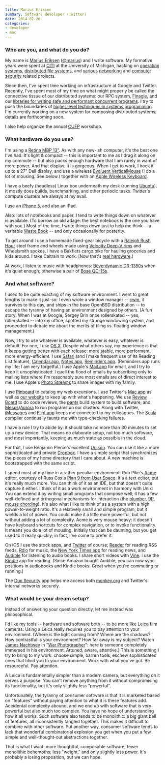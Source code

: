 ```yaml
---
title: Marius Eriksen
summary: Software developer (Twitter)
date: 2014-02-20
categories:
- developer
- mac
---
```


### Who are you, and what do you do?

My name is [Marius Eriksen](http://monkey.org/~marius/ "Marius' website.") ([@marius](https://twitter.com/marius "Marius' Twitter account.")) and I write software. My formative years were spent at [CITI](http://www.citi.umich.edu/ "The Center for Information Technology's website.") at the University of Michigan, hacking on [operating systems][openbsd], [distributed file systems](http://datatracker.ietf.org/wg/nfsv4/charter/ "Version 4 of the NFS file system standard."), and [various](http://static.usenix.org/event/usenix05/tech/freenix/full_papers/eriksen/eriksen.pdf "Marius' article on Trickle.") [networking][nylon] and [computer](http://monkey.org/~marius/tmp/fsraces.pdf "Marius' article on preventing file system races.") [security][systrace] related projects.

Since then, I've spent time working on infrastructure at Google and Twitter. Recently, I've spent most of my time on what might properly be called the connective tissue of our distributed systems: our RPC system, [Finagle][finagle], and our [libraries for writing safe and performant concurrent programs][util]. I try to push the boundaries of [higher level techniques in systems programming](http://plosworkshop.org/2013/preprint/eriksen.pdf "Marius' post on your server as a function."). I'm currently working on a new system for composing distributed systems; details are forthcoming soon.

I also help organize the annual [CUFP](http://cufp.org/ "The Commercial Users of Functional Programming website.") workshop.

### What hardware do you use?

I'm using a [Retina MBP 13"][macbook-pro]. As with any new-ish computer, it's the best one I've had. It's light & compact -- this is important to me as I drag it along on my commute -- but also packs enough hardware that I am rarely in want of more power. And that display. It is gorgeous. When I get to work, I hook it up to a 27" Dell display, and use a wireless [Evoluent VerticalMouse][verticalmouse] (I do a lot of mousing. See below.) together with an [Apple Wireless Keyboard][keyboard].

I have a beefy (headless) Linux box underneath my desk (running [Ubuntu][]). It mostly does builds, benchmarking, and other periodic tasks. Twitter's compute clusters are always at my avail.

I use an [iPhone 5][iphone-5], and also an iPad.

Also: lots of notebooks and paper. I tend to write things down on whatever is available. (To borrow an old adage: the best notebook is the one you have with you.) Most of the time, I write things down just to help me think -- a veritable [Waste Book](http://www.amazon.com/Waste-Books-York-Review-Classics/dp/0940322501 "Amazon's page for 'The Waste Books' by Georg Christoph Lichtenberg.") -- and only occasionally for posterity.

To get around I use a homemade fixed-gear bicycle with a [Raleigh Rush Hour][rush-hour-2008] steel frame and wheels made using [Velocity Deep-V rims][deep-v-700c] and Wheelsmith spokes. I have a Bakfiets cargo bike for hauling groceries and kids around. I take Caltrain to work. (Now that's [real hardware](http://en.wikipedia.org/wiki/MPI_MP36PH-3C "The Wikipedia entry for the MPXpress locomotive.").)

At work, I listen to music with headphones: [Beyerdynamic DR-1350s][dt-1350] when it's quiet enough; otherwise a pair of [Bose QC-15s][quietcomfort-15].

### And what software?

I used to be quite exacting of my software environment. I went to great lengths to make it just-so: I even wrote a window manager -- [cwm][], it survives to this day, and ships in the base OpenBSD distribution -- to escape the tyranny of having an environment designed by others. (A fun story: When I was at Google, Sergey Brin once rollerskated -- yes, rollerskated -- into my office, spotted my strange windowing system, and proceeded to debate me about the merits of tiling vs. floating window management.)

Now, I try to use whatever is available, whatever is easy, whatever is default. For one, I use [OS X][macos]. Despite what others say, my experience is that it keeps getting better with each release: more stable, more performant, more energy-efficient. I use [Safari][] (and I make frequent use of its Reading List feature), [Calendar.app][ical], [Notes.app][notes], [Reminders.app][reminders]. (Reminders.app runs my life; I am very forgetful.) I use Apple's [Mail.app][mail] for email, and I try to keep it unsophisticated: I quell the flood of emails by subscribing only to mailing lists where I'm reasonably sure most emails are of direct interest to me. I use Apple's [Photo Streams][icloud] to share images with my family.

I use [Pinboard][] to catalog my web excursions. I use Twitter's [Mac app][twitter-mac] as well as [our website][twitter] to keep up with what's happening. We use [Review Board][review-board] to do code reviews, the [pants][commons] build system to build software, and [Mesos][]/[Aurora][] to run programs on our clusters. Along with Twitter, [iMessages][imessage] and [Flint.app][flint] keeps me connected to my colleagues. The [Scala][] compiler continually taunts me with type-checking failures.

I have a rule I try to abide by: it should take no more than 30 minutes to set up a new device. That means no elaborate setup, not too much software, and most importantly, keeping as much state as possible in the cloud.

For that, I use Benjamin Pierce's excellent [Unison][]. You can use it like a more sophisticated and private [Dropbox][]. I have a simple script that synchronizes the pieces of my home directory that I care about. A new machine is bootstrapped with the same script.

I spend most of my time in a rather peculiar environment: Rob Pike's [Acme][] editor, courtesy of Russ Cox's [Plan 9 from User Space][plan-9-user-space]. It's a text editor, but it's really much more. You can think of it as an IDE, but that doesn't quite capture it either. I think of it as a work environment in harmony with Unix: You can extend it by writing small programs that compose well; it has a few well-defined and orthogonal mechanisms for interaction (the [plumber](http://plan9.bell-labs.com/sys/doc/plumb.html "An article about the plumbing architecture in Plan 9."), [9P](http://en.wikipedia.org/wiki/9P "The Wikipedia entry for 9P."), [mouse chording](http://en.wikipedia.org/wiki/Mouse_chording "The Wikipedia entry for mouse chording.")). It's also what I like to think of as a system with a high power-to-weight ratio: It's a relatively small and simple program, but it wields a lot of power. You could make it a little more powerful, but not without adding a lot of complexity. Acme is very mouse heavy: it doesn't have keyboard shortcuts for complex navigation, or to invoke functionality. It means you do a lot of mousing. Initially that can be daunting, but you get used to it really quickly; in fact, I've come to prefer it.

On iOS I use the stock apps, and [Twitter][twitter-ios] of course; [Reeder][reeder-ios] for reading RSS feeds, [Rdio][rdio-ios] for music, the [New York Times app][nytimes-ios] for reading news, and [Audible][audible-ios] for listening to audio books. I share short videos with [Vine][vine-ios]. I use the [Kindle][kindle-ios] app for reading. (Since Amazon bought Audible, you can now sync positions in audiobooks and Kindle books. Great when you're commuting or running.)

The [Duo Security][duo] app helps me access both [monkey.org](http://monkey.org/ "Marius' shared website.") and Twitter's internal networks securely.

### What would be your dream setup?

Instead of answering your question directly, let me instead wax philosophical.

I'd like my tools -- hardware and software both -- to be more like [Leica][m6] film cameras: Using a Leica really requires you to pay attention to your environment. (Where is the light coming from? Where are the shadows? How contrastful is your environment? How far away is my subject? Watch [James Nachtwey](http://www.jamesnachtwey.com/ "James' website.") in "[War Photographer](http://www.war-photographer.com/en/ "The site for 'War Photographer.'")": here is someone completely immersed in his environment. Attuned, aware, attentive.) This is something I try to bring to my work: choose simple, barren tools, eschew sophisticated ones that blind you to your environment. Work with what you've got. Be resourceful. Pay attention.

A Leica is fundamentally simpler than a modern camera, but everything on it serves a purpose. You can't remove anything from it without compromising its functionality, but it's only slightly less "powerful".

Unfortunately, the tyranny of consumer software is that it is marketed based on "features" without paying attention to what it is these features add. Accidental complexity abound, and we end up with software that is very powerful but also much too complex. You have no hope of understanding how it all works. Such software also tends to be monolithic: a big giant ball of features, all inconsistently tangled together. This makes it difficult to combine with other software. Put another way, consumer software tends to lack that wonderful combinatorial explosion you get when you put a few simple and well-thought-out abstractions together.

That is what I want: more thoughtful, composable software; fewer monolithic behemoths; less "weight," and only slightly less power. It's probably a losing proposition, but we can hope.

[acme]: https://en.wikipedia.org/wiki/Acme_(text_editor) "A text editor and graphical shell for Plan 9."
[audible-ios]: https://apps.apple.com/us/app/audible/id379693831 "An app for the audio book service."
[aurora]: https://aurora.apache.org/ "Job scheduling software."
[commons]: https://github.com/twitter-archive/commons "Twitter's common Python/JVM libraries."
[cwm]: http://man.openbsd.org/cgi-bin/man.cgi/OpenBSD-current/man1/cwm.1?query=cwm%26sec=1 "A simple OpenBSD window manager."
[deep-v-700c]: https://www.velocityusa.com/index.php/product/rims/deep-v-622 "Bike rims."
[dropbox]: https://www.dropbox.com/ "Online syncing and storage."
[dt-1350]: http://north-america.beyerdynamic.com/ "Over the ear headphones."
[duo]: https://duo.com/ "A two-factor authentication service."
[finagle]: https://twitter.github.io/finagle/ "Twitter's RPC software."
[flint]: http://giantcomet.com/flint/mac/ "A Campfire client for the Mac."
[ical]: https://en.wikipedia.org/wiki/Calendar_(Apple) "The calendar software included with macOS."
[icloud]: https://www.apple.com/icloud/ "A cloud service."
[imessage]: https://en.wikipedia.org/wiki/IMessage "A messaging platform."
[iphone-5]: https://en.wikipedia.org/wiki/IPhone_5 "A smartphone."
[keyboard]: https://www.apple.com/us/shop/goto/mac/accessories "The keyboard."
[kindle-ios]: https://apps.apple.com/gb/app/kindle/id302584613 "An iPhone app for accessing Kindle content from Amazon."
[m6]: https://en.wikipedia.org/wiki/Leica_M6 "A film camera."
[macbook-pro]: https://www.apple.com/macbook-pro/ "A laptop."
[macos]: https://en.wikipedia.org/wiki/MacOS "An operating system for Mac hardware."
[mail]: https://en.wikipedia.org/wiki/Mail_(application) "The default Mac OS X mail client."
[mesos]: https://mesos.apache.org/ "Distributed cluster management software."
[notes]: https://en.wikipedia.org/wiki/Notes_(Apple) "A note-taking application included with Mac OS X."
[nylon]: http://web.archive.org/web/20190506110412/https://packages.gentoo.org/packages/net-proxy/nylon "A proxy server."
[nytimes-ios]: https://apps.apple.com/us/app/nytimes/id284862083 "An iPhone app to grab the latest news from the newspaper."
[openbsd]: http://www.openbsd.org/ "An open-source operating system emphasising security and cryptography."
[pinboard]: http://pinboard.in/ "A bookmarking web service."
[plan-9-user-space]: https://swtch.com//9fans.github.io/plan9port/ "A port of Plan 9 programs to *nix."
[quietcomfort-15]: https://www.bose.com/controller?url=%2Fshop_online%2Fheadphones%2Fnoise_cancelling_headphones%2Fquietcomfort_15%2Findex.jsp "Noise-cancelling headphones."
[rdio-ios]: https://apps.apple.com/us/app/rdio/id335060889 "An Rdio client for iOS."
[reeder-ios]: https://reederapp.com "A Google Reader client for iOS."
[reminders]: https://support.apple.com/guide/icloud/mmc0cd794a/ "A to-do list included with Mac OS X."
[review-board]: https://www.reviewboard.org/ "A web-based code review system."
[rush-hour-2008]: http://web.archive.org/web/20160502145117/http://archive.raleighusa.com:80/archive/2008-road/rush-hour-2008/ "A bike."
[safari]: https://www.apple.com/safari/ "A fast web browser."
[scala]: https://www.scala-lang.org/ "A compiled programming language."
[systrace]: http://www.citi.umich.edu/u/provos/systrace/ "Software for enforcing system call policies."
[twitter-ios]: https://apps.apple.com/app/twitter/id333903271 "A Twitter client."
[twitter-mac]: https://apps.apple.com/us/app/twitter/id409789998 "A Mac client for Twitter."
[twitter]: http://web.archive.org/web/20230525035323/https://twitter.com/ "An online micro-blogging platform."
[ubuntu]: https://ubuntu.com/ "A Unix distribution."
[unison]: https://www.cis.upenn.edu/~bcpierce/unison/ "A file syncing tool."
[util]: https://github.com/twitter/util/ "Twitter's reusable code library."
[verticalmouse]: http://evoluent.com/products/vm4rw/ "A unique wireless mouse."
[vine-ios]: https://apps.apple.com/us/app/vine/id592447445 "A short looping video app."

